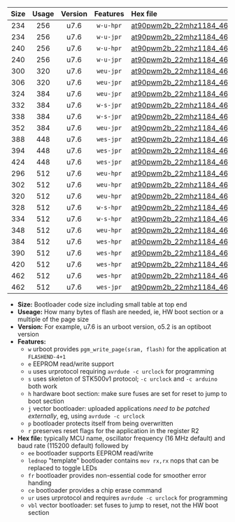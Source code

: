 |Size|Usage|Version|Features|Hex file|
|:-:|:-:|:-:|:-:|:--|
|234|256|u7.6|`w-u-hpr`|[at90pwm2b_22mhz1184_460800bps_ur.hex](https://raw.githubusercontent.com/stefanrueger/urboot/main//at90pwm2b_22mhz1184_460800bps_ur.hex)|
|234|256|u7.6|`w-u-jpr`|[at90pwm2b_22mhz1184_460800bps_ur_vbl.hex](https://raw.githubusercontent.com/stefanrueger/urboot/main//at90pwm2b_22mhz1184_460800bps_ur_vbl.hex)|
|240|256|u7.6|`w-u-hpr`|[at90pwm2b_22mhz1184_460800bps_lednop_ur.hex](https://raw.githubusercontent.com/stefanrueger/urboot/main//at90pwm2b_22mhz1184_460800bps_lednop_ur.hex)|
|240|256|u7.6|`w-u-jpr`|[at90pwm2b_22mhz1184_460800bps_lednop_ur_vbl.hex](https://raw.githubusercontent.com/stefanrueger/urboot/main//at90pwm2b_22mhz1184_460800bps_lednop_ur_vbl.hex)|
|300|320|u7.6|`weu-jpr`|[at90pwm2b_22mhz1184_460800bps_ee_ur_vbl.hex](https://raw.githubusercontent.com/stefanrueger/urboot/main//at90pwm2b_22mhz1184_460800bps_ee_ur_vbl.hex)|
|306|320|u7.6|`weu-jpr`|[at90pwm2b_22mhz1184_460800bps_ee_lednop_ur_vbl.hex](https://raw.githubusercontent.com/stefanrueger/urboot/main//at90pwm2b_22mhz1184_460800bps_ee_lednop_ur_vbl.hex)|
|324|384|u7.6|`weu-jpr`|[at90pwm2b_22mhz1184_460800bps_ee_lednop_fr_ur_vbl.hex](https://raw.githubusercontent.com/stefanrueger/urboot/main//at90pwm2b_22mhz1184_460800bps_ee_lednop_fr_ur_vbl.hex)|
|332|384|u7.6|`w-s-jpr`|[at90pwm2b_22mhz1184_460800bps_vbl.hex](https://raw.githubusercontent.com/stefanrueger/urboot/main//at90pwm2b_22mhz1184_460800bps_vbl.hex)|
|338|384|u7.6|`w-s-jpr`|[at90pwm2b_22mhz1184_460800bps_lednop_vbl.hex](https://raw.githubusercontent.com/stefanrueger/urboot/main//at90pwm2b_22mhz1184_460800bps_lednop_vbl.hex)|
|352|384|u7.6|`weu-jpr`|[at90pwm2b_22mhz1184_460800bps_ee_lednop_fr_ce_ur_vbl.hex](https://raw.githubusercontent.com/stefanrueger/urboot/main//at90pwm2b_22mhz1184_460800bps_ee_lednop_fr_ce_ur_vbl.hex)|
|388|448|u7.6|`wes-jpr`|[at90pwm2b_22mhz1184_460800bps_ee_vbl.hex](https://raw.githubusercontent.com/stefanrueger/urboot/main//at90pwm2b_22mhz1184_460800bps_ee_vbl.hex)|
|394|448|u7.6|`wes-jpr`|[at90pwm2b_22mhz1184_460800bps_ee_lednop_vbl.hex](https://raw.githubusercontent.com/stefanrueger/urboot/main//at90pwm2b_22mhz1184_460800bps_ee_lednop_vbl.hex)|
|424|448|u7.6|`wes-jpr`|[at90pwm2b_22mhz1184_460800bps_ee_lednop_fr_vbl.hex](https://raw.githubusercontent.com/stefanrueger/urboot/main//at90pwm2b_22mhz1184_460800bps_ee_lednop_fr_vbl.hex)|
|296|512|u7.6|`weu-hpr`|[at90pwm2b_22mhz1184_460800bps_ee_ur.hex](https://raw.githubusercontent.com/stefanrueger/urboot/main//at90pwm2b_22mhz1184_460800bps_ee_ur.hex)|
|302|512|u7.6|`weu-hpr`|[at90pwm2b_22mhz1184_460800bps_ee_lednop_ur.hex](https://raw.githubusercontent.com/stefanrueger/urboot/main//at90pwm2b_22mhz1184_460800bps_ee_lednop_ur.hex)|
|320|512|u7.6|`weu-hpr`|[at90pwm2b_22mhz1184_460800bps_ee_lednop_fr_ur.hex](https://raw.githubusercontent.com/stefanrueger/urboot/main//at90pwm2b_22mhz1184_460800bps_ee_lednop_fr_ur.hex)|
|328|512|u7.6|`w-s-hpr`|[at90pwm2b_22mhz1184_460800bps.hex](https://raw.githubusercontent.com/stefanrueger/urboot/main//at90pwm2b_22mhz1184_460800bps.hex)|
|334|512|u7.6|`w-s-hpr`|[at90pwm2b_22mhz1184_460800bps_lednop.hex](https://raw.githubusercontent.com/stefanrueger/urboot/main//at90pwm2b_22mhz1184_460800bps_lednop.hex)|
|348|512|u7.6|`weu-hpr`|[at90pwm2b_22mhz1184_460800bps_ee_lednop_fr_ce_ur.hex](https://raw.githubusercontent.com/stefanrueger/urboot/main//at90pwm2b_22mhz1184_460800bps_ee_lednop_fr_ce_ur.hex)|
|384|512|u7.6|`wes-hpr`|[at90pwm2b_22mhz1184_460800bps_ee.hex](https://raw.githubusercontent.com/stefanrueger/urboot/main//at90pwm2b_22mhz1184_460800bps_ee.hex)|
|390|512|u7.6|`wes-hpr`|[at90pwm2b_22mhz1184_460800bps_ee_lednop.hex](https://raw.githubusercontent.com/stefanrueger/urboot/main//at90pwm2b_22mhz1184_460800bps_ee_lednop.hex)|
|420|512|u7.6|`wes-hpr`|[at90pwm2b_22mhz1184_460800bps_ee_lednop_fr.hex](https://raw.githubusercontent.com/stefanrueger/urboot/main//at90pwm2b_22mhz1184_460800bps_ee_lednop_fr.hex)|
|462|512|u7.6|`wes-hpr`|[at90pwm2b_22mhz1184_460800bps_ee_lednop_fr_ce.hex](https://raw.githubusercontent.com/stefanrueger/urboot/main//at90pwm2b_22mhz1184_460800bps_ee_lednop_fr_ce.hex)|
|462|512|u7.6|`wes-jpr`|[at90pwm2b_22mhz1184_460800bps_ee_lednop_fr_ce_vbl.hex](https://raw.githubusercontent.com/stefanrueger/urboot/main//at90pwm2b_22mhz1184_460800bps_ee_lednop_fr_ce_vbl.hex)|

- **Size:** Bootloader code size including small table at top end
- **Useage:** How many bytes of flash are needed, ie, HW boot section or a multiple of the page size
- **Version:** For example, u7.6 is an urboot version, o5.2 is an optiboot version
- **Features:**
  + `w` urboot provides `pgm_write_page(sram, flash)` for the application at `FLASHEND-4+1`
  + `e` EEPROM read/write support
  + `u` uses urprotocol requiring `avrdude -c urclock` for programming
  + `s` uses skeleton of STK500v1 protocol; `-c urclock` and `-c arduino` both work
  + `h` hardware boot section: make sure fuses are set for reset to jump to boot section
  + `j` vector bootloader: uploaded applications *need to be patched externally*, eg, using `avrdude -c urclock`
  + `p` bootloader protects itself from being overwritten
  + `r` preserves reset flags for the application in the register R2
- **Hex file:** typically MCU name, oscillator frequency (16 MHz default) and baud rate (115200 default) followed by
  + `ee` bootloader supports EEPROM read/write
  + `lednop` "template" bootloader contains `mov rx,rx` nops that can be replaced to toggle LEDs
  + `fr` bootloader provides non-essential code for smoother error handing
  + `ce` bootloader provides a chip erase command
  + `ur` uses urprotocol and requires `avrdude -c urclock` for programming
  + `vbl` vector bootloader: set fuses to jump to reset, not the HW boot section
